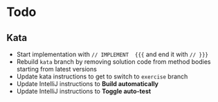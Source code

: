 # Todo

## Kata

* Start implementation with `// IMPLEMENT  {{{` and end it with `// }}}`
* Rebuild `kata` branch by removing solution code from method bodies starting from latest versions
* Update kata instructions to get to switch to `exercise` branch
* Update IntelliJ instructions to **Build automatically**
* Update IntelliJ instructions to **Toggle auto-test**
